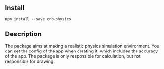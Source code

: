 ## Install

`npm install --save cnb-physics`

## Description

The package aims at making a realistic physics simulation environment. You can set the config of the app when creating it, which includes the accuracy of the app. The package is only responsible for calculation, but not responsible for drawing.